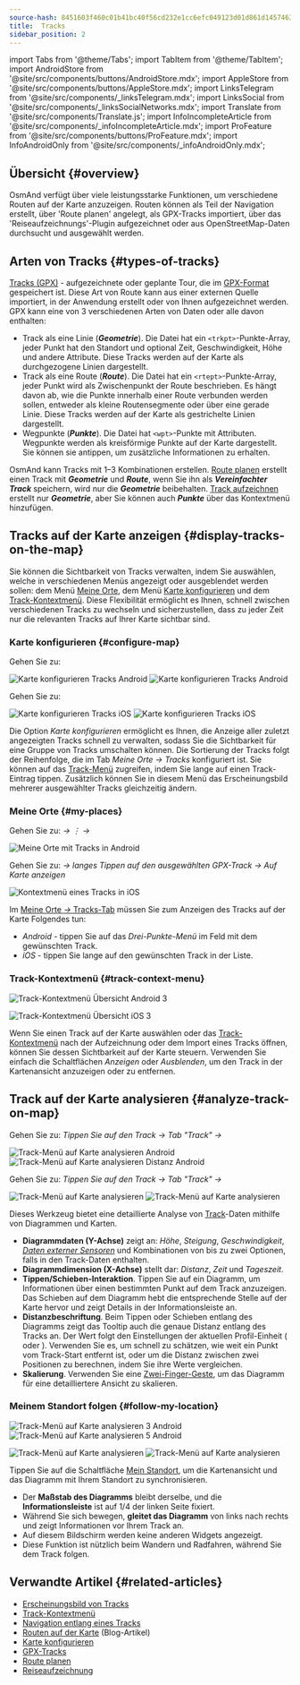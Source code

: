 ```yaml
---
source-hash: 8451603f460c01b41bc40f56cd232e1cc6efc049123d01d861d14574636fb31b
title:  Tracks
sidebar_position: 2
---
```


import Tabs from '@theme/Tabs';
import TabItem from '@theme/TabItem';
import AndroidStore from '@site/src/components/buttons/AndroidStore.mdx';
import AppleStore from '@site/src/components/buttons/AppleStore.mdx';
import LinksTelegram from '@site/src/components/_linksTelegram.mdx';
import LinksSocial from '@site/src/components/_linksSocialNetworks.mdx';
import Translate from '@site/src/components/Translate.js';
import InfoIncompleteArticle from '@site/src/components/_infoIncompleteArticle.mdx';
import ProFeature from '@site/src/components/buttons/ProFeature.mdx';
import InfoAndroidOnly from '@site/src/components/_infoAndroidOnly.mdx';


## Übersicht {#overview}
OsmAnd verfügt über viele leistungsstarke Funktionen, um verschiedene Routen auf der Karte anzuzeigen. Routen können als Teil der Navigation erstellt, über 'Route planen' angelegt, als GPX-Tracks importiert, über das 'Reiseaufzeichnungs'-Plugin aufgezeichnet oder aus OpenStreetMap-Daten durchsucht und ausgewählt werden.


## Arten von Tracks {#types-of-tracks}

[Tracks (GPX)](#display-tracks-on-the-map) - aufgezeichnete oder geplante Tour, die im [GPX-Format](https://de.wikipedia.org/wiki/GPS_Exchange_Format) gespeichert ist. Diese Art von Route kann aus einer externen Quelle importiert, in der Anwendung erstellt oder von Ihnen aufgezeichnet werden. GPX kann eine von 3 verschiedenen Arten von Daten oder alle davon enthalten:

- Track als eine Linie (***Geometrie***). Die Datei hat ein ```<trkpt>```-Punkte-Array, jeder Punkt hat den Standort und optional Zeit, Geschwindigkeit, Höhe und andere Attribute. Diese Tracks werden auf der Karte als durchgezogene Linien dargestellt.
- Track als eine Route (***Route***). Die Datei hat ein ```<rtept>```-Punkte-Array, jeder Punkt wird als Zwischenpunkt der Route beschrieben. Es hängt davon ab, wie die Punkte innerhalb einer Route verbunden werden sollen, entweder als kleine Routensegmente oder über eine gerade Linie. Diese Tracks werden auf der Karte als gestrichelte Linien dargestellt.
- Wegpunkte (***Punkte***). Die Datei hat ```<wpt>```-Punkte mit Attributen. Wegpunkte werden als kreisförmige Punkte auf der Karte dargestellt. Sie können sie antippen, um zusätzliche Informationen zu erhalten.

OsmAnd kann Tracks mit 1–3 Kombinationen erstellen. [Route planen](../../plan-route/create-route.md) erstellt einen Track mit ***Geometrie*** und ***Route***, wenn Sie ihn als ***Vereinfachter Track*** speichern, wird nur die ***Geometrie*** beibehalten. [Track aufzeichnen](../../plugins/trip-recording.md#new-track-recording) erstellt nur ***Geometrie***, aber Sie können auch ***Punkte*** über das Kontextmenü hinzufügen.


## Tracks auf der Karte anzeigen {#display-tracks-on-the-map}

Sie können die Sichtbarkeit von Tracks verwalten, indem Sie auswählen, welche in verschiedenen Menüs angezeigt oder ausgeblendet werden sollen: dem Menü [Meine Orte](#my-places), dem Menü [Karte konfigurieren](#configure-map) und dem [Track-Kontextmenü](#track-context-menu). Diese Flexibilität ermöglicht es Ihnen, schnell zwischen verschiedenen Tracks zu wechseln und sicherzustellen, dass zu jeder Zeit nur die relevanten Tracks auf Ihrer Karte sichtbar sind.

### Karte konfigurieren {#configure-map}

<Tabs groupId="operating-systems" queryString="current-os">

<TabItem value="android" label="Android">

Gehen Sie zu: *<Translate android="true" ids="shared_string_menu,configure_map,shared_string_show,show_gpx"/>*

![Karte konfigurieren Tracks Android](@site/static/img/map/tracks_and_routes/tracks_and_routes_display_1_andr.png)   ![Karte konfigurieren Tracks Android](@site/static/img/map/tracks_and_routes/tracks_and_routes_display_andr.png)  

</TabItem>

<TabItem value="ios" label="iOS">

Gehen Sie zu: *<Translate ios="true" ids="shared_string_menu,configure_map,shared_string_gpx_tracks"/>*

![Karte konfigurieren Tracks iOS](@site/static/img/personal/tracks/follow_track_1_ios.png)  ![Karte konfigurieren Tracks iOS](@site/static/img/personal/tracks/configure_map_track_menu_ios.png)

</TabItem>

</Tabs>

Die Option *Karte konfigurieren* ermöglicht es Ihnen, die Anzeige aller zuletzt angezeigten Tracks schnell zu verwalten, sodass Sie die Sichtbarkeit für eine Gruppe von Tracks umschalten können. Die Sortierung der Tracks folgt der Reihenfolge, die im Tab *Meine Orte → Tracks* konfiguriert ist. Sie können auf das [Track-Menü](../../personal/tracks/manage-tracks.md#track-menu) zugreifen, indem Sie lange auf einen Track-Eintrag tippen. Zusätzlich können Sie in diesem Menü das Erscheinungsbild mehrerer ausgewählter Tracks gleichzeitig ändern.

### Meine Orte {#my-places}

<Tabs groupId="operating-systems" queryString="current-os">

<TabItem value="android" label="Android">

Gehen Sie zu: *<Translate android="true" ids="shared_string_menu,shared_string_my_places,shared_string_gpx_files"/> → &#8942; → <Translate android="true" ids="shared_string_show_on_map"/>*

![Meine Orte mit Tracks in Android](@site/static/img/personal/tracks/one_track_menu_andr.png)

</TabItem>

<TabItem value="ios" label="iOS">

Gehen Sie zu: *<Translate ios="true" ids="shared_string_menu,shared_string_my_places,shared_string_gpx_tracks"/> → langes Tippen auf den ausgewählten GPX-Track → Auf Karte anzeigen*

![Kontextmenü eines Tracks in iOS](@site/static/img/personal/tracks/one_track_menu_ios.png)

</TabItem>

</Tabs>

Im [Meine Orte *→* Tracks-Tab](../../personal/tracks/manage-tracks.md#manage-tracks) müssen Sie zum Anzeigen des Tracks auf der Karte Folgendes tun:

- *Android* - tippen Sie auf das *Drei-Punkte-Menü* im Feld mit dem gewünschten Track.
- *iOS* - tippen Sie lange auf den gewünschten Track in der Liste.


### Track-Kontextmenü {#track-context-menu}

<Tabs groupId="operating-systems" queryString="current-os">

<TabItem value="android" label="Android">

![Track-Kontextmenü Übersicht Android 3](@site/static/img/personal/tracks/track_context_overview_andr_3.png)

</TabItem>

<TabItem value="ios" label="iOS">

![Track-Kontextmenü Übersicht iOS 3](@site/static/img/personal/tracks/track_context_overview_ios_3.png)

</TabItem>

</Tabs>

Wenn Sie einen Track auf der Karte auswählen oder das [Track-Kontextmenü](./track-context-menu.md) nach der Aufzeichnung oder dem Import eines Tracks öffnen, können Sie dessen Sichtbarkeit auf der Karte steuern. Verwenden Sie einfach die Schaltflächen *Anzeigen* oder *Ausblenden*, um den Track in der Kartenansicht anzuzeigen oder zu entfernen.


## Track auf der Karte analysieren {#analyze-track-on-map}

<Tabs groupId="operating-systems" queryString="current-os">

<TabItem value="android" label="Android">

Gehen Sie zu: *Tippen Sie auf den Track → Tab "Track" → <Translate android="true" ids="analyze_on_map"/>*  

![Track-Menü auf Karte analysieren Android](@site/static/img/personal/tracks/analyze_track_on_map_andr.png)    ![Track-Menü auf Karte analysieren Distanz Android](@site/static/img/personal/tracks/analyze_track_on_map_distance_andr.png)

</TabItem>

<TabItem value="ios" label="iOS">

Gehen Sie zu: *Tippen Sie auf den Track → Tab "Track" → <Translate ios="true" ids="analyze_on_map"/>*  

![Track-Menü auf Karte analysieren](@site/static/img/personal/tracks/track_analyze_ios.png)  ![Track-Menü auf Karte analysieren ](@site/static/img/personal/tracks/track_analyze_on_map_ios.png)

</TabItem>

</Tabs>

Dieses Werkzeug bietet eine detaillierte Analyse von [Track](../../map/tracks/track-context-menu.md#options)-Daten mithilfe von Diagrammen und Karten.

- **Diagrammdaten (Y-Achse)** zeigt an: *Höhe*, *Steigung*, *Geschwindigkeit*, [*Daten externer Sensoren*](../../plugins/external-sensors.md) und Kombinationen von bis zu zwei Optionen, falls in den Track-Daten enthalten.
- **Diagrammdimension (X-Achse)** stellt dar: *Distanz*, *Zeit* und *Tageszeit*.
- **Tippen/Schieben-Interaktion**. Tippen Sie auf ein Diagramm, um Informationen über einen bestimmten Punkt auf dem Track anzuzeigen. Das Schieben auf dem Diagramm hebt die entsprechende Stelle auf der Karte hervor und zeigt Details in der Informationsleiste an.
- **Distanzbeschriftung**. Beim Tippen oder Schieben entlang des Diagramms zeigt das Tooltip auch die genaue Distanz entlang des Tracks an. Der Wert folgt den Einstellungen der aktuellen Profil-Einheit (<Translate android="true" ids="km"/> oder <Translate android="true" ids="mile"/>). Verwenden Sie es, um schnell zu schätzen, wie weit ein Punkt vom Track-Start entfernt ist, oder um die Distanz zwischen zwei Positionen zu berechnen, indem Sie ihre Werte vergleichen.
- **Skalierung**. Verwenden Sie eine [Zwei-Finger-Geste](../../map/interact-with-map.md#gestures), um das Diagramm für eine detailliertere Ansicht zu skalieren.


### Meinem Standort folgen {#follow-my-location}

<Tabs groupId="operating-systems" queryString="current-os">

<TabItem value="android" label="Android">

![Track-Menü auf Karte analysieren 3 Android](@site/static/img/personal/tracks/track_analyze_on_map_3_android.png) ![Track-Menü auf Karte analysieren 5 Android](@site/static/img/personal/tracks/track_analyze_on_map_5_android.png)

</TabItem>

<TabItem value="ios" label="iOS">

![Track-Menü auf Karte analysieren](@site/static/img/personal/tracks/track_follow_my_location_3_ios.png)  ![Track-Menü auf Karte analysieren ](@site/static/img/personal/tracks/track_follow_my_location_4_ios.png)

</TabItem>

</Tabs>

Tippen Sie auf die Schaltfläche [Mein Standort](../../map/interact-with-map.md#my-location-and-zoom), um die Kartenansicht und das Diagramm mit Ihrem Standort zu synchronisieren.

- Der **Maßstab des Diagramms** bleibt derselbe, und die **Informationsleiste** ist auf 1/4 der linken Seite fixiert.
- Während Sie sich bewegen, **gleitet das Diagramm** von links nach rechts und zeigt Informationen vor Ihrem Track an.
- Auf diesem Bildschirm werden keine anderen Widgets angezeigt.
- Diese Funktion ist nützlich beim Wandern und Radfahren, während Sie dem Track folgen.  


## Verwandte Artikel {#related-articles}

- [Erscheinungsbild von Tracks](./appearance.md)
- [Track-Kontextmenü](./track-context-menu.md)
- [Navigation entlang eines Tracks](../../navigation/setup/gpx-navigation.md)
- [Routen auf der Karte](https://docs.osmand.net/blog/routes) (Blog-Artikel)
- [Karte konfigurieren](../../map/configure-map-menu.md)  
- [GPX-Tracks](../../personal/tracks/index.md)  
- [Route planen](../../plan-route/index.md)  
- [Reiseaufzeichnung](../../plugins/trip-recording.md)